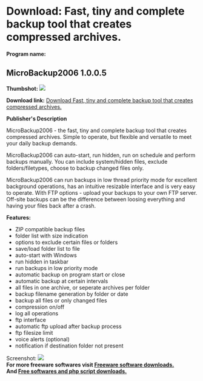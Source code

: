 # Download: Fast, tiny and complete backup tool that creates compressed archives.

**Program name:**

## MicroBackup2006 1.0.0.5

  
**Thumbshot:** ![](http://www.freewarefiles.com/screenshot/microbackup2k6_md.gif)   
  
**Download link:** [Download Fast, tiny and complete backup tool that creates compressed archives.](http://freesoftwares.boysofts.com/MicroBackup_program_22184.html)  
  


**Publisher's Description**  
  


MicroBackup2006 - the fast, tiny and complete backup tool that creates compressed archives. Simple to operate, but flexible and versatile to meet your daily backup demands. 

MicroBackup2006 can auto-start, run hidden, run on schedule and perform backups manually. You can include system/hidden files, exclude folders/filetypes, choose to backup changed files only.

MicroBackup2006 can run backups in low thread priority mode for excellent background operations, has an intuitive resizable interface and is very easy to operate. With FTP options - upload your backups to your own FTP server. Off-site backups can be the difference between loosing everything and having your files back after a crash.

**Features:**

  * ZIP compatible backup files 
  * folder list with size indication 
  * options to exclude certain files or folders 
  * save/load folder list to file 
  * auto-start with Windows 
  * run hidden in taskbar 
  * run backups in low priority mode 
  * automatic backup on program start or close 
  * automatic backup at certain intervals 
  * all files in one archive, or seperate archives per folder 
  * backup filename generation by folder or date 
  * backup all files or only changed files 
  * compression on/off 
  * log all operations 
  * ftp interface 
  * automatic ftp upload after backup process 
  * ftp filesize limit 
  * voice alerts (optional) 
  * notification if destination folder not present 

  
  
Screenshot: ![](http://www.freewarefiles.com/screenshot/microbackup2k6.gif)   
**For more freeware softwares visit [Freeware software downloads.](http://freesoftwares.boysofts.com/)**   
**And [Free softwares and php script downloads.](http://www.boysofts.com/)**
